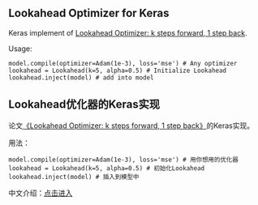 ## Lookahead Optimizer for Keras

Keras implement of [Lookahead Optimizer: k steps forward, 1 step back](https://arxiv.org/abs/1907.08610).

Usage:
```
model.compile(optimizer=Adam(1e-3), loss='mse') # Any optimizer
lookahead = Lookahead(k=5, alpha=0.5) # Initialize Lookahead
lookahead.inject(model) # add into model
```

## Lookahead优化器的Keras实现

论文[《Lookahead Optimizer: k steps forward, 1 step back》](https://arxiv.org/abs/1907.08610)的Keras实现。

用法：
```
model.compile(optimizer=Adam(1e-3), loss='mse') # 用你想用的优化器
lookahead = Lookahead(k=5, alpha=0.5) # 初始化Lookahead
lookahead.inject(model) # 插入到模型中
```

中文介绍：[点击进入](https://mp.weixin.qq.com/s/3J-28xd0pyToSy8zzKs1RA)
